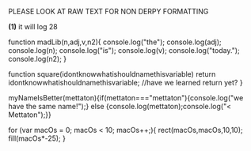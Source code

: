 PLEASE LOOK AT RAW TEXT FOR NON DERPY FORMATTING


<b>(1)</b>
it will log 28

function madLib(n,adj,v,n2){
	console.log("the");
	console.log(adj);
	console.log(n);
	console.log("is");
	console.log(v);
	console.log("today.");
	console.log(n2);
}

function square(idontknowwhatishouldnamethisvariable)
	return idontknowwhatishouldnamethisvariable;
	//have we learned return yet?
}

myNameIsBetter(mettaton){if(mettaton==="mettaton"){console.log("we have the same name!");} else {console.log(mettaton);console.log("< Mettaton");}}

for (var macOs = 0; macOs < 10; macOs++;){
	rect(macOs,macOs,10,10);
	fill(macOs*-25);
}
